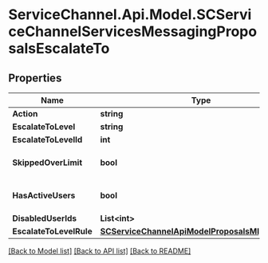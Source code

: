 # ServiceChannel.Api.Model.SCServiceChannelServicesMessagingProposalsEscalateTo

## Properties

Name | Type | Description | Notes
------------ | ------------- | ------------- | -------------
**Action** | **string** |  | [optional] 
**EscalateToLevel** | **string** |  | [optional] 
**EscalateToLevelId** | **int** |  | [optional] 
**SkippedOverLimit** | **bool** |  | [optional] [default to false]
**HasActiveUsers** | **bool** |  | [optional] [default to false]
**DisabledUserIds** | **List&lt;int&gt;** |  | [optional] 
**EscalateToLevelRule** | [**SCServiceChannelApiModelProposalsMlpLevelRule**](SCServiceChannelApiModelProposalsMlpLevelRule.md) |  | [optional] 

[[Back to Model list]](../README.md#documentation-for-models) [[Back to API list]](../README.md#documentation-for-api-endpoints) [[Back to README]](../README.md)

